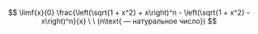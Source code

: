$$ \limf{x}{0} \frac{\left(\sqrt{1 + x^2} + x\right)^n - \left(\sqrt{1 + x^2} - x\right)^n}{x} \ \ (n\text{ — натуральное число}) $$